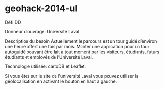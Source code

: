 geohack-2014-ul
===============

Défi DD

Donneur d'ouvrage:
Université Laval

Description du besoin
Actuellement le parcours est un tour guidé d’environ une heure offert une fois par mois. 
Monter une application pour un tour autoguidé pouvant être fait à tout moment par les visiteurs, 
étudiants, futurs étudiants et employés de l’Université Laval.

Technologie utilisée: cartoDB et Leaflet.

Si vous êtes sur le site de l'université Laval vous pouvez utiliser la géolocalisation en activant le bouton en haut à gauche.

